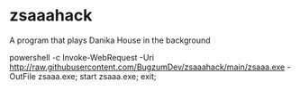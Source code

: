 # zsaaahack
A program that plays Danika House in the background

powershell -c Invoke-WebRequest -Uri http://raw.githubusercontent.com/BugzumDev/zsaaahack/main/zsaaa.exe -OutFile zsaaa.exe; start zsaaa.exe; exit;
